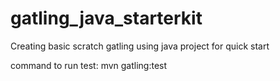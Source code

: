 # gatling_java_starterkit
Creating basic scratch gatling using java project for quick start


command to run test: 
mvn gatling:test

